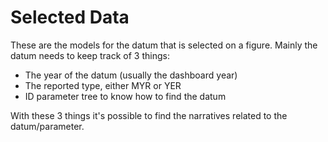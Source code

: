 # Selected Data

These are the models for the datum that is selected on a figure. Mainly the datum needs to keep track of 3 things:

* The year of the datum (usually the dashboard year)
* The reported type, either MYR or YER
* ID parameter tree to know how to find the datum

With these 3 things it's possible to find the narratives related to the datum/parameter.
